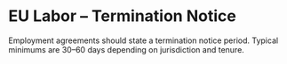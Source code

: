 # EU Labor – Termination Notice
Employment agreements should state a termination notice period. Typical minimums are 30–60 days depending on jurisdiction and tenure.
